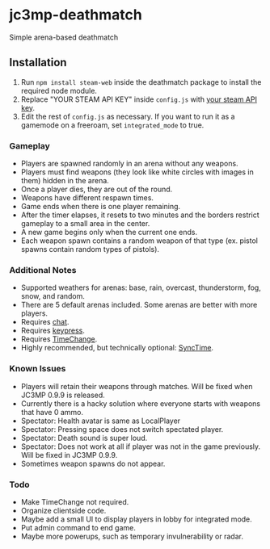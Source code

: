 # jc3mp-deathmatch
Simple arena-based deathmatch

## Installation

1. Run `npm install steam-web` inside the deathmatch package to install the required node module.
2. Replace "YOUR STEAM API KEY" inside `config.js` with [your steam API key](https://steamcommunity.com/dev/apikey).
3. Edit the rest of `config.js` as necessary. If you want to run it as a gamemode on a freeroam, 
set `integrated_mode` to true.

### Gameplay
 - Players are spawned randomly in an arena without any weapons.
 - Players must find weapons (they look like white circles with images in them) hidden in the arena.
 - Once a player dies, they are out of the round.
 - Weapons have different respawn times.
 - Game ends when there is one player remaining.
 - After the timer elapses, it resets to two minutes and the borders restrict gameplay to a small area in the center.
 - A new game begins only when the current one ends.
 - Each weapon spawn contains a random weapon of that type (ex. pistol spawns contain random types of pistols).

### Additional Notes

- Supported weathers for arenas: base, rain, overcast, thunderstorm, fog, snow, and random.
- There are 5 default arenas included.  Some arenas are better with more players.
- Requires [chat](https://gitlab.nanos.io/jc3mp-packages/chat).
- Requires [keypress](https://github.com/noobasaurus/jc3mp-keypress).
- Requires [TimeChange](https://github.com/noobasaurus/jc3mp-timechange).
- Highly recommended, but technically optional: [SyncTime](https://github.com/noobasaurus/jc3mp-synctime).

### Known Issues

- Players will retain their weapons through matches. Will be fixed when JC3MP 0.9.9 is released.
- Currently there is a hacky solution where everyone starts with weapons that have 0 ammo.
- Spectator: Health avatar is same as LocalPlayer
- Spectator: Pressing space does not switch spectated player.
- Spectator: Death sound is super loud.
- Spectator: Does not work at all if player was not in the game previously. Will be fixed in JC3MP 0.9.9.
- Sometimes weapon spawns do not appear.

 

### Todo

- Make TimeChange not required.
- Organize clientside code.
- Maybe add a small UI to display players in lobby for integrated mode.
- Put admin command to end game.
- Maybe more powerups, such as temporary invulnerability or radar.